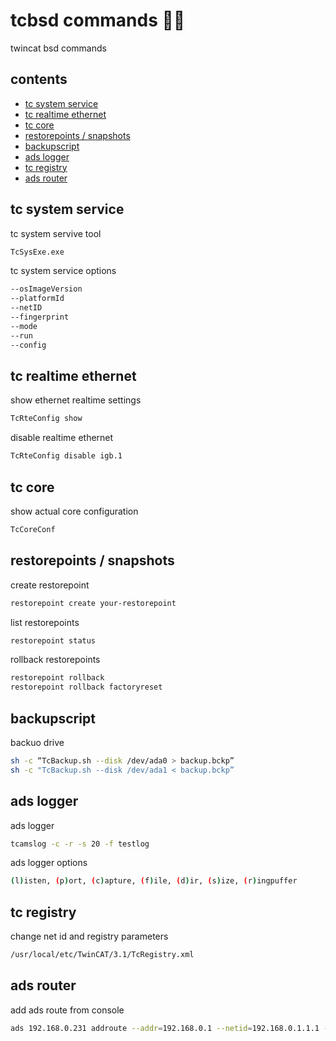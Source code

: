 <!-- omit in toc -->
# tcbsd commands 👨‍🔧

twincat bsd commands

<!-- omit in toc -->
## contents

- [tc system service](#tc-system-service)
- [tc realtime ethernet](#tc-realtime-ethernet)
- [tc core](#tc-core)
- [restorepoints / snapshots](#restorepoints--snapshots)
- [backupscript](#backupscript)
- [ads logger](#ads-logger)
- [tc registry](#tc-registry)
- [ads router](#ads-router)

## tc system service

tc system servive tool

```sh
TcSysExe.exe 
```

tc system service options

```sh
--osImageVersion
--platformId
--netID
--fingerprint
--mode
--run
--config 
```

## tc realtime ethernet

show ethernet realtime settings

```sh
TcRteConfig show
```

disable realtime ethernet

```sh
TcRteConfig disable igb.1
```

## tc core

show actual core configuration

```sh
TcCoreConf
```

## restorepoints / snapshots

create restorepoint

```sh
restorepoint create your-restorepoint
```

list restorepoints

```sh
restorepoint status
```

rollback restorepoints

```sh
restorepoint rollback    
restorepoint rollback factoryreset 
```

## backupscript

backuo drive

```sh
sh -c “TcBackup.sh --disk /dev/ada0 > backup.bckp”
sh -c "TcBackup.sh --disk /dev/ada1 < backup.bckp”
```

## ads logger

ads logger

```sh
tcamslog -c -r -s 20 -f testlog
```

ads logger options

```sh
(l)isten, (p)ort, (c)apture, (f)ile, (d)ir, (s)ize, (r)ingpuffer
```

## tc registry

change net id and registry parameters

```sh
/usr/local/etc/TwinCAT/3.1/TcRegistry.xml
```

## ads router

add ads route from console

```sh
ads 192.168.0.231 addroute --addr=192.168.0.1 --netid=192.168.0.1.1.1 --password=1 --routename =example.beckhoff.com
```
